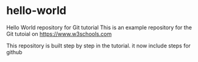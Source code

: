 # hello-world
Hello World repository for Git tutorial
This is an example repository for the Git tutoial on https://www.w3schools.com

This repository is built step by step in the tutorial.
it now include steps for github
